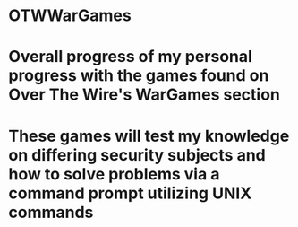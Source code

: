 # OTWWarGames

# Overall progress of my personal progress with the games found on Over The Wire's WarGames section
# These games will test my knowledge on differing security subjects and how to solve problems via a command prompt utilizing UNIX commands
